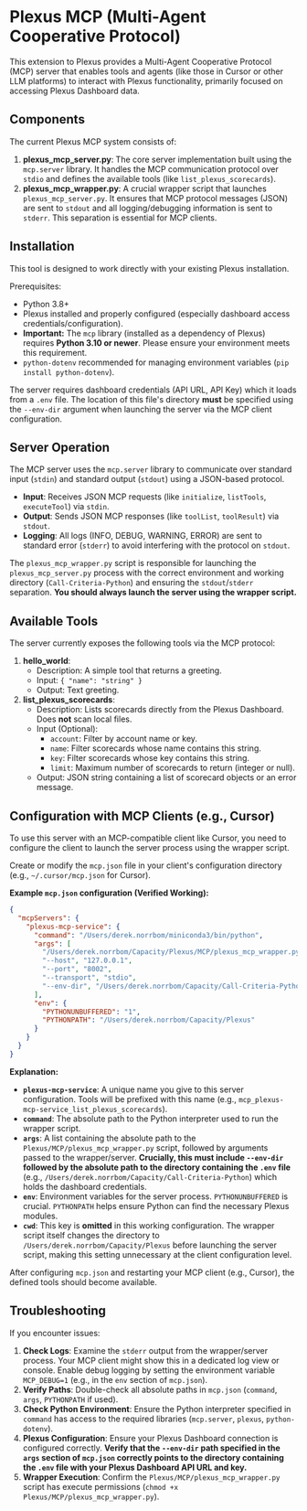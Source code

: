 # Plexus MCP (Multi-Agent Cooperative Protocol)

This extension to Plexus provides a Multi-Agent Cooperative Protocol (MCP) server that enables tools and agents (like those in Cursor or other LLM platforms) to interact with Plexus functionality, primarily focused on accessing Plexus Dashboard data.

## Components

The current Plexus MCP system consists of:

1.  **plexus_mcp_server.py**: The core server implementation built using the `mcp.server` library. It handles the MCP communication protocol over `stdio` and defines the available tools (like `list_plexus_scorecards`).
2.  **plexus_mcp_wrapper.py**: A crucial wrapper script that launches `plexus_mcp_server.py`. It ensures that MCP protocol messages (JSON) are sent to `stdout` and all logging/debugging information is sent to `stderr`. This separation is essential for MCP clients.

## Installation

This tool is designed to work directly with your existing Plexus installation.

Prerequisites:

*   Python 3.8+
*   Plexus installed and properly configured (especially dashboard access credentials/configuration).
*   **Important:** The `mcp` library (installed as a dependency of Plexus) requires **Python 3.10 or newer**. Please ensure your environment meets this requirement.
*   `python-dotenv` recommended for managing environment variables (`pip install python-dotenv`).

The server requires dashboard credentials (API URL, API Key) which it loads from a `.env` file. The location of this file's directory **must** be specified using the `--env-dir` argument when launching the server via the MCP client configuration.

## Server Operation

The MCP server uses the `mcp.server` library to communicate over standard input (`stdin`) and standard output (`stdout`) using a JSON-based protocol.

-   **Input**: Receives JSON MCP requests (like `initialize`, `listTools`, `executeTool`) via `stdin`.
-   **Output**: Sends JSON MCP responses (like `toolList`, `toolResult`) via `stdout`.
-   **Logging**: All logs (INFO, DEBUG, WARNING, ERROR) are sent to standard error (`stderr`) to avoid interfering with the protocol on `stdout`.

The `plexus_mcp_wrapper.py` script is responsible for launching the `plexus_mcp_server.py` process with the correct environment and working directory (`Call-Criteria-Python`) and ensuring the `stdout`/`stderr` separation. **You should always launch the server using the wrapper script.**

## Available Tools

The server currently exposes the following tools via the MCP protocol:

1.  **hello_world**:
    *   Description: A simple tool that returns a greeting.
    *   Input: `{ "name": "string" }`
    *   Output: Text greeting.
2.  **list_plexus_scorecards**:
    *   Description: Lists scorecards directly from the Plexus Dashboard. Does **not** scan local files.
    *   Input (Optional):
        *   `account`: Filter by account name or key.
        *   `name`: Filter scorecards whose name contains this string.
        *   `key`: Filter scorecards whose key contains this string.
        *   `limit`: Maximum number of scorecards to return (integer or null).
    *   Output: JSON string containing a list of scorecard objects or an error message.

## Configuration with MCP Clients (e.g., Cursor)

To use this server with an MCP-compatible client like Cursor, you need to configure the client to launch the server process using the wrapper script.

Create or modify the `mcp.json` file in your client's configuration directory (e.g., `~/.cursor/mcp.json` for Cursor).

**Example `mcp.json` configuration (Verified Working):**

```json
{
  "mcpServers": {
    "plexus-mcp-service": {
      "command": "/Users/derek.norrbom/miniconda3/bin/python",
      "args": [
        "/Users/derek.norrbom/Capacity/Plexus/MCP/plexus_mcp_wrapper.py",
        "--host", "127.0.0.1",
        "--port", "8002",
        "--transport", "stdio",
        "--env-dir", "/Users/derek.norrbom/Capacity/Call-Criteria-Python"
      ],
      "env": {
        "PYTHONUNBUFFERED": "1",
        "PYTHONPATH": "/Users/derek.norrbom/Capacity/Plexus"
      }
    }
  }
}
```

**Explanation:**

*   **`plexus-mcp-service`**: A unique name you give to this server configuration. Tools will be prefixed with this name (e.g., `mcp_plexus-mcp-service_list_plexus_scorecards`).
*   **`command`**: The absolute path to the Python interpreter used to run the wrapper script.
*   **`args`**: A list containing the absolute path to the `Plexus/MCP/plexus_mcp_wrapper.py` script, followed by arguments passed to the wrapper/server. **Crucially, this must include `--env-dir` followed by the absolute path to the directory containing the `.env` file** (e.g., `/Users/derek.norrbom/Capacity/Call-Criteria-Python`) which holds the dashboard credentials.
*   **`env`**: Environment variables for the server process. `PYTHONUNBUFFERED` is crucial. `PYTHONPATH` helps ensure Python can find the necessary Plexus modules.
*   **`cwd`**: This key is **omitted** in this working configuration. The wrapper script itself changes the directory to `/Users/derek.norrbom/Capacity/Plexus` before launching the server script, making this setting unnecessary at the client configuration level.

After configuring `mcp.json` and restarting your MCP client (e.g., Cursor), the defined tools should become available.

## Troubleshooting

If you encounter issues:

1.  **Check Logs**: Examine the `stderr` output from the wrapper/server process. Your MCP client might show this in a dedicated log view or console. Enable debug logging by setting the environment variable `MCP_DEBUG=1` (e.g., in the `env` section of `mcp.json`).
2.  **Verify Paths**: Double-check all absolute paths in `mcp.json` (`command`, `args`, `PYTHONPATH` if used).
3.  **Check Python Environment**: Ensure the Python interpreter specified in `command` has access to the required libraries (`mcp.server`, `plexus`, `python-dotenv`).
4.  **Plexus Configuration**: Ensure your Plexus Dashboard connection is configured correctly. **Verify that the `--env-dir` path specified in the `args` section of `mcp.json` correctly points to the directory containing the `.env` file with your Plexus Dashboard API URL and key.**
5.  **Wrapper Execution**: Confirm the `Plexus/MCP/plexus_mcp_wrapper.py` script has execute permissions (`chmod +x Plexus/MCP/plexus_mcp_wrapper.py`).